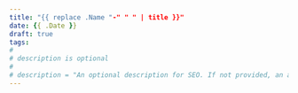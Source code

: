 ```yaml
---
title: "{{ replace .Name "-" " " | title }}"
date: {{ .Date }}
draft: true
tags:
#
# description is optional
#
# description = "An optional description for SEO. If not provided, an automatically created summary will be used.
---
```


